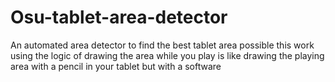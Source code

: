 # Osu-tablet-area-detector
An automated area detector to find the best tablet area possible this work using the logic of drawing the area while you play is like drawing the playing area with a pencil in your tablet but with a software
